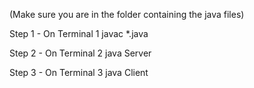 (Make sure you are in the folder containing the java files)

Step 1 - On Terminal 1
javac *.java

Step 2 - On Terminal 2
java Server

Step 3 - On Terminal 3
java Client
